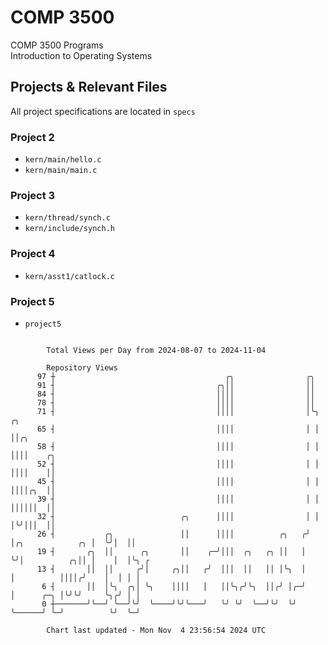 # COMP 3500
COMP 3500 Programs  
Introduction to Operating Systems  
## Projects & Relevant Files
All project specifications are located in `specs`
### Project 2
- `kern/main/hello.c`
- `kern/main/main.c`
### Project 3
- `kern/thread/synch.c`
- `kern/include/synch.h`
### Project 4
- `kern/asst1/catlock.c`
### Project 5
- `project5`

```

        Total Views per Day from 2024-08-07 to 2024-11-04

        Repository Views
      97 ┼                                      ╭╮                ╭╮
      91 ┤                                    ╭╮││                ││
      84 ┤                                    ││││                ││
      78 ┤                                    ││││                ││
      71 ┤                                    ││││                │╰╮                 ╭╮
      65 ┤                                    ││││                │ │                 ││╭╮
      58 ┤                                    ││││                │ │                 ││││    ╭╮
      52 ┤                                    ││││                │ │                 ││││    ││
      45 ┤                                    ││││                │ │                 ││││╭╮  ││
      39 ┤                                    ││││                │ │                 ││││││  ││
      32 ┤                            ╭╮      ││││                │ │                 │╰╯│││  ││
      26 ┤           ╭╮               ││      ││││          ╭╮   ╭╯ │╭╮            ╭╮ │  ╰╯│  ││
      19 ┤       ╭╮  ││      ╭╮       ││    ╭─╯│││  ╭╮   ╭╮ ││   │  ╰╯│          ╭╮││ │    │  │╰╮ ╭
      13 ┤       ││  ││     ╭╯│     ╭╮││   ╭╯  │││  ││   ││ │╰╮  │    │          ││││╭╯    │  │ │ │
       6 ┤       ││  │╰╮  ╭╮│ ╰╮    ││││   │   ││╰╮╭╯╰╮  ││╭╯ │╭─╯    │      ╭─╮ │╰╯╰╯     ╰╮╭╯ │ │
       0 ┼───────╯╰──╯ ╰──╯╰╯  ╰────╯╰╯╰───╯   ╰╯ ╰╯  ╰──╯╰╯  ╰╯      ╰──────╯ ╰─╯          ╰╯  ╰─╯

        Chart last updated - Mon Nov  4 23:56:54 2024 UTC
        
```

